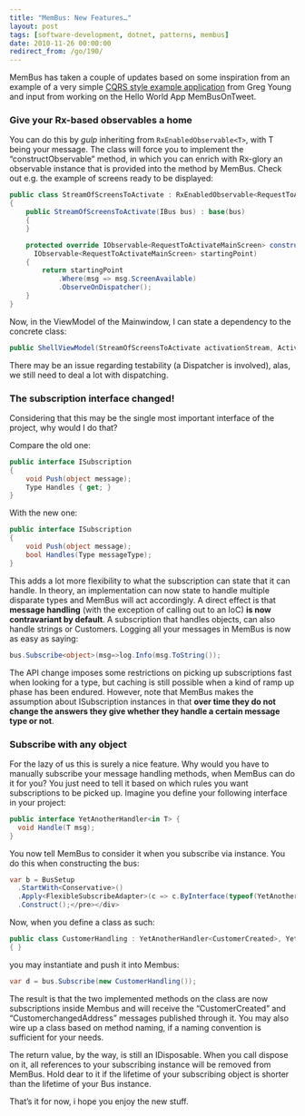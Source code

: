 ```yaml
---
title: "MemBus: New Features…"
layout: post
tags: [software-development, dotnet, patterns, membus]
date: 2010-11-26 00:00:00
redirect_from: /go/190/
---
```


MemBus has taken a couple of updates based on some inspiration from an example of a very simple [CQRS style example application](https://github.com/gregoryyoung/m-r) from Greg Young and input from working on the Hello World App MemBusOnTweet.

### Give your Rx-based observables a home

You can do this by *gulp* inheriting from `RxEnabledObservable<T>`, with T being your message. The class will force you to implement the “constructObservable” method, in which you can enrich with Rx-glory an observable instance that is provided into the method by MemBus. Check out e.g. the example of screens ready to be displayed:

```csharp
public class StreamOfScreensToActivate : RxEnabledObservable<RequestToActivateMainScreen>
{
    public StreamOfScreensToActivate(IBus bus) : base(bus)
    {
    }

    protected override IObservable<RequestToActivateMainScreen> constructObservable(
      IObservable<RequestToActivateMainScreen> startingPoint)
    {
        return startingPoint
            .Where(msg => msg.ScreenAvailable)
            .ObserveOnDispatcher();
    }
}
```

Now, in the ViewModel of the Mainwindow, I can state a dependency to the concrete class:

```csharp
public ShellViewModel(StreamOfScreensToActivate activationStream, ActivityViewModel activityVm, AttentionViewModel attentionVm)
```

There may be an issue regarding testability (a Dispatcher is involved), alas, we still need to deal a lot with dispatching.

### The subscription interface changed!

Considering that this may be the single most important interface of the project, why would I do that?

Compare the old one:

```csharp
public interface ISubscription
{
    void Push(object message);
    Type Handles { get; }
}
```

With the new one:

```csharp
public interface ISubscription
{
    void Push(object message);
    bool Handles(Type messageType);
}
```

This adds a lot more flexibility to what the subscription can state that it can handle. In theory, an implementation can now state to handle multiple disparate types and MemBus will act accordingly. A direct effect is that **message handling** (with the exception of calling out to an IoC) **is now contravariant by default**. A subscription that handles objects, can also handle strings or Customers. Logging all your messages in MemBus is now as easy as saying:

```csharp
bus.Subscribe<object>(msg=>log.Info(msg.ToString());
```

The API change imposes some restrictions on picking up subscriptions fast when looking for a type, but caching is still possible when a kind of ramp up phase has been endured. However, note that MemBus makes the assumption about ISubscription instances in that **over time they do not change the answers they give whether they handle a certain message type or not**.

### Subscribe with any object

For the lazy of us this is surely a nice feature. Why would you have to manually subscribe your message handling methods, when MemBus can do it for you? You just need to tell it based on which rules you want subscriptions to be picked up. Imagine you define your following interface in your project:

```csharp
public interface YetAnotherHandler<in T> {
  void Handle(T msg);
}
```

You now tell MemBus to consider it when you subscribe via instance. You do this when constructing the bus:

```csharp
var b = BusSetup
  .StartWith<Conservative>()
  .Apply<FlexibleSubscribeAdapter>(c => c.ByInterface(typeof(YetAnotherHandler<>))
  .Construct();</pre></div>
```

Now, when you define a class as such:

```csharp
public class CustomerHandling : YetAnotherHandler<CustomerCreated>, YetAnotherHandler<CustomerChangedAddress>
{ }
```

you may instantiate and push it into Membus:

```csharp
var d = bus.Subscribe(new CustomerHandling());
```

The result is that the two implemented methods on the class are now subscriptions inside Membus and will receive the “CustomerCreated” and “CustomerchangedAddress” messages published through it. You may also wire up a class based on method naming, if a naming convention is sufficient for your needs.

The return value, by the way, is still an IDisposable. When you call dispose on it, all references to your subscribing instance will be removed from MemBus. Hold dear to it if the lifetime of your subscribing object is shorter than the lifetime of your Bus instance.

That’s it for now, i hope you enjoy the new stuff.